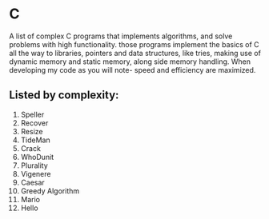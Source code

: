 # C
 A list of complex C programs that implements algorithms, and solve problems with high functionality. those programs implement the basics of C all the way to libraries, pointers and data structures, like tries, making use of dynamic memory and static memory, along side memory handling. When developing my code as you will note- speed and efficiency are maximized.

## Listed by complexity:
1. Speller
1. Recover
1. Resize
1. TideMan
1. Crack
1. WhoDunit
1. Plurality
1. Vigenere
1. Caesar
1. Greedy Algorithm
1. Mario
1. Hello